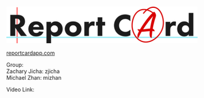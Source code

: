 ![ReportCard Logo](https://raw.githubusercontent.com/zachjicha/ReportCard/master/static/logo_trimmed.png?token=ACIVBKWWJU3ZTMJSKH2YBSTAZAHPC)

[reportcardapp.com](https://reportcardapp.com)

Group:  
Zachary Jicha: zjicha  
Michael Zhan: mizhan  

Video Link: []()

